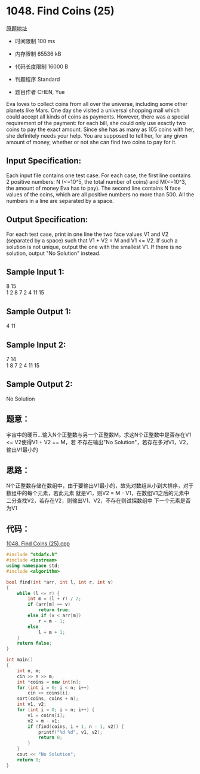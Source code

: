 ﻿# 1048. Find Coins (25)
[原题地址](https://www.patest.cn/contests/pat-a-practise/1048)
* 时间限制 100 ms

* 内存限制 65536 kB

* 代码长度限制 16000 B

* 判题程序 Standard 

* 题目作者 CHEN, Yue



Eva loves to collect coins from all over the universe, including some other planets like Mars. 
One day she visited a universal shopping mall which could accept all kinds of coins as payments. 
However, there was a special requirement of the payment: for each bill, she could only use exactly 
two coins to pay the exact amount. Since she has as many as 105 coins with her, she definitely 
needs your help. You are supposed to tell her, for any given amount of money, whether or not she 
can find two coins to pay for it.


## Input Specification: 

Each input file contains one test case. For each case, the first line contains 2 positive numbers: 
N (<=10^5, the total number of coins) and M(<=10^3, the amount of money Eva has to pay). The second 
line contains N face values of the coins, which are all positive numbers no more than 500. All the 
numbers in a line are separated by a space.



## Output Specification: 

For each test case, print in one line the two face values V1 and V2 (separated by a space) such that 
V1 + V2 = M and V1 <= V2. If such a solution is not unique, output the one with the smallest V1. If 
there is no solution, output "No Solution" instead.



## Sample Input 1:

8 15  
1 2 8 7 2 4 11 15  

## Sample Output 1:  
  
4 11  


## Sample Input 2:

7 14  
1 8 7 2 4 11 15  

## Sample Output 2:
No Solution  


## 题意：

宇宙中的硬币...输入N个正整数与另一个正整数M，求这N个正整数中是否存在V1 <= V2使得V1 + V2 == M，若
不存在输出"No Solution"，若存在多对V1，V2，输出V1最小的

## 思路：

N个正整数存储在数组中，由于要输出V1最小的，故先对数组从小到大排序，对于数组中的每个元素，若此元素
就是V1，则V2 = M - V1，在数组V1之后的元素中二分查找V2，若存在V2，则输出V1、V2，不存在则试探数组中
下一个元素是否为V1


## 代码：


[1048. Find Coins (25).cpp](https://github.com/jerrykcode/PAT-Practise/blob/master/PAT%20Advanced%20Level%20Practise/1048.%20Find%20Coins%20(25)/1048.%20Find%20Coins%20(25).cpp)


```cpp
#include "stdafx.h"
#include <iostream>
using namespace std;
#include <algorithm>

bool find(int *arr, int l, int r, int v)
{
	while (l <= r) {
		int m = (l + r) / 2;
		if (arr[m] == v)
			return true;
		else if (v < arr[m])
			r = m - 1;
		else
			l = m + 1;
	}
	return false;
}

int main()
{
	int n, m;
	cin >> n >> m;
	int *coins = new int[n];
	for (int i = 0; i < n; i++)
		cin >> coins[i];
	sort(coins, coins + n);
	int v1, v2;
	for (int i = 0; i < n; i++) {
		v1 = coins[i];
		v2 = m - v1;
		if (find(coins, i + 1, n - 1, v2)) {
			printf("%d %d", v1, v2);
			return 0;
		}
	}
	cout << "No Solution";
    return 0;
}
```
